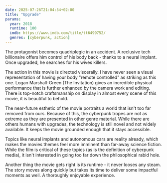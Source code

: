 ```yaml
---
date: 2025-07-26T21:04:54+02:00
title: "Upgrade"
params:
  year: 2018
  runtime: 100
  imdb: https://www.imdb.com/title/tt6499752/
  genres: [cyberpunk, action]
---
```


The protagonist becomes quadriplegic in an accident.
A reclusive tech billionaire offers him control of his body back - thanks to a neural implant.
Once upgraded, he searches for his wives killers.

The action in this movie is directed viscerally.
I have never seen a visual representation of having your body "remote controlled" as striking as this one.
Logan Marshall-Green (The Invitation) gives an incredible physical performance that is further enhanced by the camera work and editing.
There is top-notch craftsmanship on display in almost every scene of this movie, it is beautiful to behold.

The near-future esthetic of the movie portraits a world that isn't too far removed from ours.
Because of this, the cyberpunk tropes are not as extreme as they are presented in other genre material.
While there are others humans with upgrades, the technology is still novel and not widely available.
It keeps the movie grounded enough that it stays accessible.

Topics like neural implants and autonomous cars are reality already, which makes the movies themes feel more imminent than far-away science fiction.
While the film is critical of these topics (as is the definition of cyberpunk media), it isn't interested in going too far down the philosophical rabid hole.

Another thing the movie gets right is its runtime - it never looses any steam.
The story moves along quickly but takes its time to deliver some impactful moments as well.
A thoroughly enjoyable experience.
